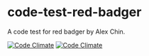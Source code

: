 code-test-red-badger
====================

A code test for red badger by Alex Chin.

[![Code Climate](https://codeclimate.com/github/alexpchin/code-test-red-badger/badges/gpa.svg)](https://codeclimate.com/github/alexpchin/code-test-red-badger)
[![Code Climate](https://codeclimate.com/github/alexpchin/code-test-red-badger/badges/coverage.svg)](https://codeclimate.com/github/alexpchin/code-test-red-badger)